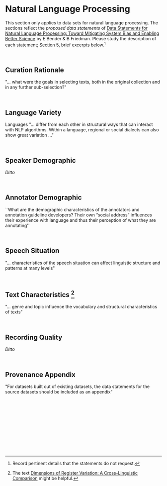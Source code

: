 <br>

# Natural Language Processing

This section only applies to data sets for natural language processing.  The sections reflect the _proposed data statements_ of <a href="https://direct.mit.edu/tacl/article/doi/10.162/tacl_a_00041/43452/Data-Statements-for-Natural-Language-Processing" target="_blank">Data Statements for Natural Language Processing: Toward Mitigating System Bias and Enabling Better Science</a> by E Bender & B Friedman.  Please study the description of each statement; [Section 5](https://direct.mit.edu/tacl/article/doi/10.162/tacl_a_00041/43452/Data-Statements-for-Natural-Language-Processing), brief excerpts below.[^pertinent]


<br>


## Curation Rationale

"… what were the goals in selecting texts, both in the original collection and in any further sub-selection?"</td></tr>


<br>


## Language Variety

Languages "… differ from each other in structural ways that can interact with NLP algorithms.  Within a language, regional or social dialects can also show great variation …"

<br>


## Speaker Demographic 
_Ditto_


<br>


## Annotator Demographic

``What are the demographic characteristics of the annotators and annotation guideline developers? Their own “social address” influences their experience with language and thus their perception of what they are annotating''


<br>


## Speech Situation

"… characteristics of the speech situation can affect linguistic structure and patterns at many levels"

<br>

## Text Characteristics [^text]

"… genre and topic influence the vocabulary and structural characteristics of texts"

<br>

## Recording Quality

_Ditto_

<br>

## Provenance Appendix
"For datasets built out of existing datasets, the data statements for the source datasets should be included as an appendix"


<br>
<br>

<br>
<br>

<br>
<br>

<br>
<br>

[^pertinent]: Record pertinent details that the statements do not request.

[^text]: The text <a href="https://www.cambridge.org/core/books/abs/dimensions-of-register-variation/introduction/61C4A891E99FE22223268914361D2F76" 
target="_blank">Dimensions of Register Variation: A Cross-Linguistic Comparison</a> might be helpful.

<br>
<br>

